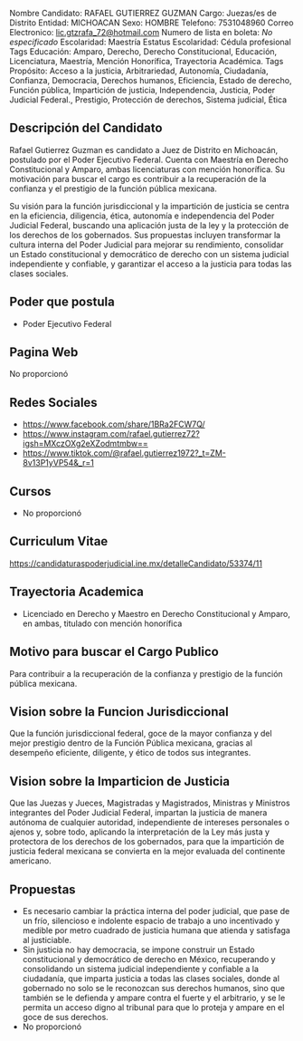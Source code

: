 Nombre Candidato: RAFAEL GUTIERREZ GUZMAN
Cargo: Juezas/es de Distrito
Entidad: MICHOACAN
Sexo: HOMBRE
Telefono: 7531048960
Correo Electronico: lic.gtzrafa_72@hotmail.com
Numero de lista en boleta: *No especificado*
Escolaridad: Maestría
Estatus Escolaridad: Cédula profesional
Tags Educación: Amparo, Derecho, Derecho Constitucional, Educación, Licenciatura, Maestría, Mención Honorífica, Trayectoria Académica.
Tags Propósito: Acceso a la justicia, Arbitrariedad, Autonomía, Ciudadanía, Confianza, Democracia, Derechos humanos, Eficiencia, Estado de derecho, Función pública, Impartición de justicia, Independencia, Justicia, Poder Judicial Federal., Prestigio, Protección de derechos, Sistema judicial, Ética


## Descripción del Candidato 

Rafael Gutierrez Guzman es candidato a Juez de Distrito en Michoacán, postulado por el Poder Ejecutivo Federal. Cuenta con Maestría en Derecho Constitucional y Amparo, ambas licenciaturas con mención honorífica. Su motivación para buscar el cargo es contribuir a la recuperación de la confianza y el prestigio de la función pública mexicana. 

Su visión para la función jurisdiccional y la impartición de justicia se centra en la eficiencia, diligencia, ética, autonomía e independencia del Poder Judicial Federal, buscando una aplicación justa de la ley y la protección de los derechos de los gobernados. Sus propuestas incluyen transformar la cultura interna del Poder Judicial para mejorar su rendimiento, consolidar un Estado constitucional y democrático de derecho con un sistema judicial independiente y confiable, y garantizar el acceso a la justicia para todas las clases sociales.


## Poder que postula

- Poder Ejecutivo Federal


## Pagina Web

No proporcionó


## Redes Sociales

- https://www.facebook.com/share/1BRa2FCW7Q/
- https://www.instagram.com/rafael.gutierrez72?igsh=MXczOXg2eXZodmtmbw==
- https://www.tiktok.com/@rafael.gutierrez1972?_t=ZM-8v13P1yVP54&_r=1


## Cursos

- No proporcionó


## Curriculum Vitae

https://candidaturaspoderjudicial.ine.mx/detalleCandidato/53374/11


## Trayectoria Academica

- Licenciado en Derecho y Maestro en Derecho Constitucional y Amparo, en ambas, titulado con mención honorífica


## Motivo para buscar el Cargo Publico

Para contribuir a la recuperación de la confianza y prestigio de la función pública mexicana.


## Vision sobre la Funcion Jurisdiccional

Que la función jurisdiccional federal, goce de la mayor confianza y del mejor prestigio dentro de la Función Pública mexicana, gracias al desempeño eficiente, diligente, y ético de todos sus integrantes.


## Vision sobre la Imparticion de Justicia

Que las Juezas y Jueces, Magistradas y Magistrados, Ministras y Ministros integrantes del Poder Judicial Federal, impartan la justicia de manera autónoma de cualquier autoridad, independiente de intereses personales o ajenos y, sobre todo, aplicando la interpretación de la Ley más justa y protectora de los derechos de los gobernados, para que la impartición de justicia federal mexicana se convierta en la mejor evaluada del continente americano.


## Propuestas

- Es necesario cambiar la práctica interna del poder judicial, que pase de un frío, silencioso e indolente espacio de trabajo a uno incentivado y medible por metro cuadrado de justicia humana que atienda y satisfaga al justiciable.
- Sin justicia no hay democracia, se impone construir un Estado constitucional y democrático de derecho en México, recuperando y consolidando un sistema judicial independiente y confiable a la ciudadanía, que imparta justicia a todas las clases sociales, donde al gobernado no solo se le reconozcan sus derechos humanos, sino que también se le defienda y ampare contra el fuerte y el arbitrario, y se le permita un acceso digno al tribunal para que lo proteja y ampare en el goce de sus derechos.
- No proporcionó

